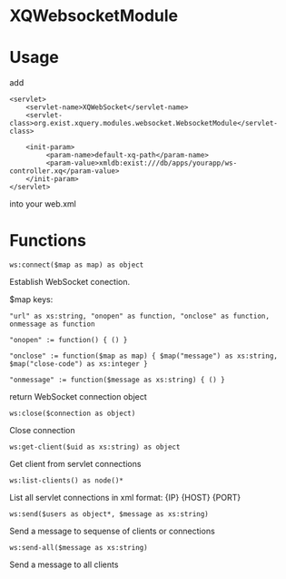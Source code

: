 XQWebsocketModule
=================

Usage
=====

add

    <servlet>
        <servlet-name>XQWebSocket</servlet-name>
        <servlet-class>org.exist.xquery.modules.websocket.WebsocketModule</servlet-class>

        <init-param>
             <param-name>default-xq-path</param-name>
             <param-value>xmldb:exist:///db/apps/yourapp/ws-controller.xq</param-value>
        </init-param>
    </servlet>
    
into your web.xml

Functions
=========

    ws:connect($map as map) as object

Establish WebSocket conection.

$map keys:

    "url" as xs:string, "onopen" as function, "onclose" as function, onmessage as function

    "onopen" := function() { () }

    "onclose" := function($map as map) { $map("message") as xs:string, $map("close-code") as xs:integer }

    "onmessage" := function($message as xs:string) { () }
    
return WebSocket connection object


    ws:close($connection as object)

Close connection


    ws:get-client($uid as xs:string) as object

Get client from servlet connections


    ws:list-clients() as node()*

List all servlet connections in xml format:
    <ws-connection uid="" query="" path="">
        <headers>
            <h name="" value=""/>
        </headers>
        <connection>
            <remote-addr>{IP}</remote-addr>
            <remote-host>{HOST}</remote-host>
            <remote-port>{PORT}</remote-port>
        </connection>
    </ws-connection>


    ws:send($users as object*, $message as xs:string)

Send a message to sequense of clients or connections


    ws:send-all($message as xs:string)

Send a message to all clients
